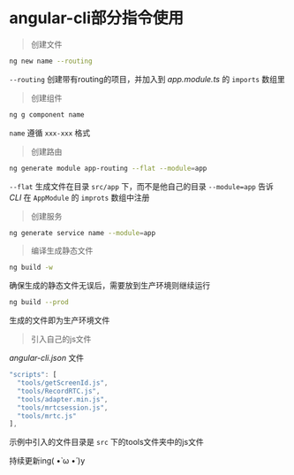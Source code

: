# angular-cli部分指令使用

> 创建文件

```bash
ng new name --routing
```

```--routing``` 创建带有routing的项目，并加入到 _app.module.ts_ 的 ```imports``` 数组里

> 创建组件

```bash
ng g component name
```

```name``` 遵循 ```xxx-xxx``` 格式

> 创建路由

```bash
ng generate module app-routing --flat --module=app
```

```--flat``` 生成文件在目录 ```src/app``` 下，而不是他自己的目录
```--module=app``` 告诉 _CLI_ 在 ```AppModule``` 的 ```improts``` 数组中注册

> 创建服务

```bash
ng generate service name --module=app
```

> 编译生成静态文件

```bash
ng build -w
```

确保生成的静态文件无误后，需要放到生产环境则继续运行


```bash
ng build --prod
```

生成的文件即为生产环境文件

> 引入自己的js文件

_angular-cli.json_ 文件

```js
"scripts": [
  "tools/getScreenId.js",
  "tools/RecordRTC.js",
  "tools/adapter.min.js",
  "tools/mrtcsession.js",
  "tools/mrtc.js"
],
```

示例中引入的文件目录是 ```src``` 下的tools文件夹中的js文件

持续更新ing( •̀ ω •́ )y
